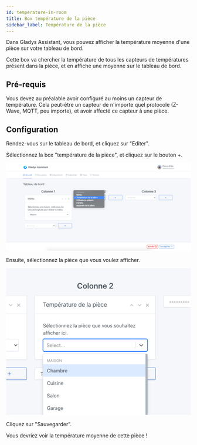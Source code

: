```yaml
---
id: temperature-in-room
title: Box température de la pièce
sidebar_label: Température de la pièce
---
```


Dans Gladys Assistant, vous pouvez afficher la température moyenne d'une pièce sur votre tableau de bord.

Cette box va chercher la température de tous les capteurs de températures présent dans la pièce, et en affiche une moyenne sur le tableau de bord.

## Pré-requis

Vous devez au préalable avoir configuré au moins un capteur de température. Cela peut-être un capteur de n'importe quel protocole (Z-Wave, MQTT, peu importe), et avoir affecté ce capteur à une pièce.

## Configuration

Rendez-vous sur le tableau de bord, et cliquez sur "Editer".

Sélectionnez la box "température de la pièce", et cliquez sur le bouton +.

![Ajouter la box température à Gladys](../../static/img/docs/en/dashboard/temperature-in-room/select-box.png)

Ensuite, sélectionnez la pièce que vous voulez afficher.

![Sélectionnez la pièce à afficher](../../static/img/docs/en/dashboard/temperature-in-room/select-room.png)

Cliquez sur "Sauvegarder".

Vous devriez voir la température moyenne de cette pièce !
